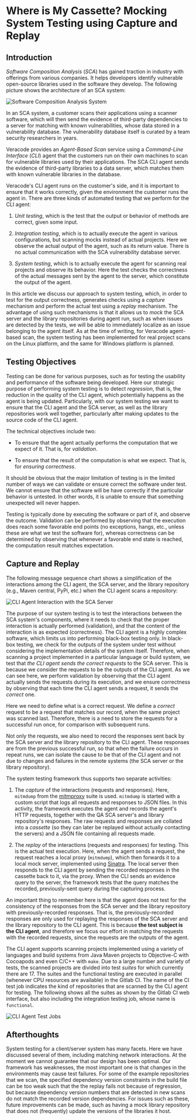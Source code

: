 
# Where is My Cassette? Mocking System Testing using Capture and Replay

## Introduction

*Software Composition Analysis* (*SCA*) has gained traction in industry with
offerings from various companies. It helps developers identify vulnerable
open-source libraries used in the software they develop. The following picture
shows the architecture of an SCA system:

![Software Composition Analysis System](images/sca-overview.png)

In an SCA system, a customer scans their applications using a scanner software,
which will then send the evidence of third-party dependencies to a server for
matching with known vulnerabilities, whose data stored in a vulnerability
database. The vulnerability database itself is curated by a team security
researchers in years.

Veracode provides an *Agent-Based Scan* service using a *Command-Line Interface*
(*CLI*) agent that the customers run on their own machines to scan for
vulnerable libraries used by their applications. The SCA CLI agent sends the
evidence of third-party libraries to a data server, which matches them with
known vulnerable libraries in the database.

Veracode's CLI agent runs on the customer's side, and it is important to ensure
that it works correctly, given the environment the customer runs the agent in.
There are three kinds of automated testing that we perform for the CLI agent:

1. *Unit testing*, which is the test that the output or behavior of methods are
   correct, given some input.

2. *Integration testing*, which is to actually execute the agent in various
   configurations, but scanning mocks instead of actual projects. Here we
   observe the actual output of the agent, such as its return value. There is no
   actual communication with the SCA vulnerability database server.

3. *System testing*, which is to actually execute the agent for scanning
   real projects and observe its behavior. Here the test checks the correctness
   of the actual messages sent by the agent to the server, which constitute the
   output of the agent.

In this article we discuss our approach to system testing, which, in order to
test for the output correctness, generates checks using a *capture* mechanism
and perform the actual test using a *replay* mechanism. The advantage of using
such mechanisms is that it allows us to *mock* the SCA server and the library
repositories during agent run, such as when issues are detected by the tests, we
will be able to immediately localize as an issue belonging to the agent itself.
As at the time of writing, for Veracode agent-based scan, the system testing has
been implemented for real project scans on the Linux platform, and the same for
Windows platform is planned.

## Testing Objectives

Testing can be done for various purposes, such as for testing the usability and
performance of the software being developed. Here our strategic purpose of
performing system testing is to detect *regression*, that is, the reduction in
the quality of the CLI agent, which potentially happens as the agent is being
updated. Particularly, with our system testing we want to ensure that the CLI
agent and the SCA server, as well as the library repositories work well
together, particularly after making updates to the source code of the CLI agent.

The technical objectives include two:

* To ensure that the agent actually performs the computation that we expect of
  it. That is, for *validation*.

* To ensure that the result of the computation is what we expect. That is, for
  *ensuring correctness*.

It should be obvious that the major limitation of testing is in the limited
number of ways we can validate or ensure correct the software under test. We
cannot ensure that the software will be have correctly if the particular
behavior is untested. In other words, it is unable to ensure that something
unexpected will never happen.

Testing is typically done by executing the software or part of it, and observe
the outcome. Validation can be performed by observing that the execution does
reach some favorable end points (no exceptions, hangs, etc., unless these are
what we test the software for), whereas correctness can be determined by
observing that whenever a favorable end state is reached, the computation result
matches expectation.

## Capture and Replay

The following message sequence chart shows a simplification of the interactions
among the CLI agent, the SCA server, and the library repository (e.g., Maven
central, PyPi, etc.) when the CLI agent scans a repository:

![CLI Agent Interaction with the SCA Server](images/agent-server-interaction.png)

The purpose of our system testing is to test the interactions between the SCA
system's components, where it needs to check that the proper interaction is
actually performed (validation), and that the content of the interaction is as
expected (correctness). The CLI agent is a highly complex software, which limits
us into performing black-box testing only. In black-box testing, we check for
the outputs of the system under test without considering the implementation
details of the system itself. Therefore, when scanning a project implemented in
a particular language or build system, we test that *the CLI agent sends the
correct requests* to the SCA server. This is because we consider the requests to
be the outputs of the CLI agent. As we can see here, we perform validation by
observing that the CLI agent actually sends the requests during its execution,
and we ensure correctness by observing that each time the CLI agent sends a
request, it sends the *correct* one. 

Here we need to define what is a correct request. We define a *correct* request
to be a request that matches our record, when the same project was scanned last.
Therefore, there is a need to store the requests for a successful run once, for
comparison with subsequent runs.

Not only the requests, we also need to record the responses sent back by the SCA
server and the library repository to the CLI agent. These responses are from the
previous successful run, so that when the failure occurs in repeat runs, we can
isolate the cause to be that of the CLI agent and not due to changes and
failures in the remote systems (the SCA server or the library repository).

The system testing framework thus supports two separate activities:

1. The *capture* of the interactions (requests and responses). Here, `mitmdump`
   from the [mitmproxy](https://mitmproxy.org) suite is used. `mitmdump` is
   started with a custom script that logs all requests and responses to JSON
   files. In this activity, the framework executes the agent and records the
   agent's HTTP requests, together with the QA SCA server's and library
   repository's responses. The raw requests and responses are collated into a
   *cassette* (so they can later be replayed without actually contacting the
   servers) and a JSON file containing all requests made.

2. The *replay* of the interactions (requests and responses) for testing. This
   is the actual test execution. Here, when the agent sends a request, the
   request reaches a local proxy (`mitmdump`), which then forwards it to a local
   mock server, implemented using [Sinatra](https://sinatrarb.com). The local
   server then responds to the CLI agent by sending the recorded responses in
   the cassette back to it, via the proxy. When the CLI sends an evidence query
   to the server, the framework tests that the query matches the recorded,
   previously-sent query during the capturing process.

An important thing to remember here is that the agent does not test for the
consistency of the responses from the SCA server and the library repository with
previously-recorded responses. That is, the previously-recorded responses are
only used for replaying the responses of the SCA server and the library
repository to the CLI agent. This is because **the test subject is the CLI
agent**, and therefore we focus our effort in matching the requests with the
recorded requests, since the requests are the outputs of the agent.

The CLI agent supports scanning projects implemented using a variety of
languages and build systems from Java Maven projects to Objective-C with
Cocoapods and even C/C++ with `make`. Due to a large number and variety of
tests, the scanned projects are divided into test *suites* for which currently
there are 17. The suites and the functional testing are executed in parallel
(whenever CPU resources are available) in the Gitlab CI. The name of the CI test
job indicates the kind of repositories that are scanned by the CLI agent for
testing. The following shows all the suites as shown by the Gitlab CI web
interface, but also including the integration testing job, whose name is
`functional`.

![CLI Agent Test Jobs](images/test-jobs.png)

## Afterthoughts

System testing for a client/server system has many facets. Here we have
discussed several of them, including matching network interactions. At the
moment we cannot guarantee that our design has been optimal. Our framework has
weaknesses, the most important one is that changes in the environments may cause
test failures. For some of the example repositories that we scan, the specified
dependency version constraints in the build file can be too weak such that the
the replay fails not because of regression, but because dependency version
numbers that are detected in new scans do not match the recorded version
dependencies. For issues such as these, future improvements can be made, such as
having a mock library repository that does not (frequently) update the versions
of the libraries it host.



